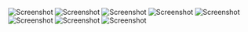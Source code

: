 ![Screenshot](Screenshot(9).png)
![Screenshot](Screenshot(6).png)
![Screenshot](Screenshot(47).png)
![Screenshot](Screenshot(3).png)
![Screenshot](Screenshot(4).png)
![Screenshot](Screenshot(27).png)
![Screenshot](Screenshot(138)-Copy.png)
![Screenshot](Screenshot(137)-Copy.png)
